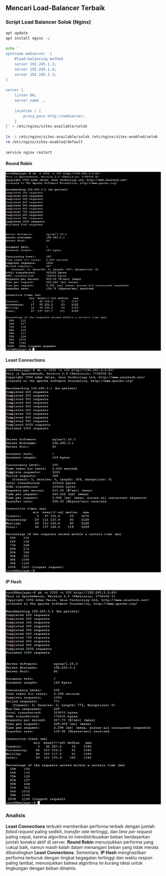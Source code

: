 ## Mencari Load-Balancer Terbaik

### Script Load Balancer Solok (Nginx)
```sh
apt update
apt install nginx -y

echo '
upstream webserver  {
    #load-balancing method
    server 192.245.1.3;
    server 192.245.1.4;
    server 192.245.2.3;
}

server {
    listen 80;
    server_name _;

    location / {
        proxy_pass http://webserver;
    }
}' > /etc/nginx/sites-available/solok

ln -s /etc/nginx/sites-available/solok /etc/nginx/sites-enabled/solok
rm /etc/nginx/sites-enabled/default

service nginx restart
```

#### Round Robin
![Round-Robin](assets/gallery/rr.png)
#### Least Connections
![Least-Conn](assets/gallery/lconn.png)
#### IP Hash
![IP-Hash](assets/gallery/ip_hash.png)

### Analisis
**Least Connections** terbukti memberikan performa terbaik dengan jumlah *failed request* paling sedikit, *transfer rate* tertinggi, dan *time per request* paling cepat, karena algoritma ini mendistribusikan beban berdasarkan jumlah koneksi aktif di server. **Round Robin** menunjukkan performa yang cukup baik, namun masih kalah dalam menangani beban yang tidak merata dibandingkan **Least Connections**. Sementara, **IP Hash** menghasilkan performa terburuk dengan tingkat kegagalan tertinggi dan waktu respon paling lambat, menunjukkan bahwa algoritma ini kurang ideal untuk lingkungan dengan beban dinamis.